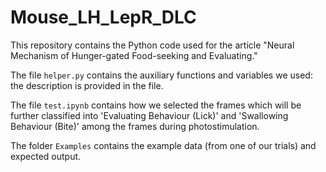 # Mouse_LH_LepR_DLC

This repository contains the Python code used for the article "Neural Mechanism of Hunger-gated Food-seeking and Evaluating."

The file `helper.py` contains the auxiliary functions and variables we used: the description is provided in the file.

The file `test.ipynb` contains how we selected the frames which will be further classified into 'Evaluating Behaviour (Lick)' and 'Swallowing Behaviour (Bite)' among the frames during photostimulation.

The folder `Examples` contains the example data (from one of our trials) and expected output.
